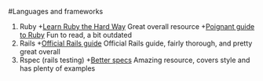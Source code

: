 #Languages and frameworks
1. Ruby
  +[Learn Ruby the Hard Way](https://learnrubythehardway.org/book/) Great overall resource
  +[Poignant guide to Ruby](https://poignant.guide/book/chapter-3.html) Fun to read, a bit outdated
2. Rails
  +[Official Rails guide](https://guides.rubyonrails.org/getting_started.html) Official Rails guide, fairly thorough, and pretty great overall
3. Rspec (rails testing)
  +[Better specs](http://www.betterspecs.org/#integration) Amazing resource, covers style and has plenty of examples
